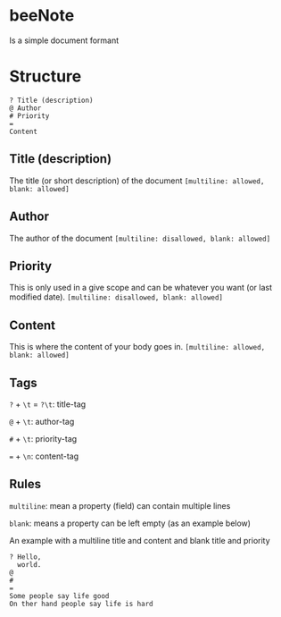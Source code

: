 # beeNote
Is a simple document formant

# Structure
```
? Title (description)
@ Author
# Priority
=
Content
```

## Title (description)
The title (or short description) of the document ``[multiline: allowed, blank: allowed]``

## Author
The author of the document ``[multiline: disallowed, blank: allowed]``

## Priority
This is only used in a give scope and can be whatever you want (or last modified date). ``[multiline: disallowed, blank: allowed]``

## Content
This is where the content of your body goes in. ``[multiline: allowed, blank: allowed]``

## Tags
``?`` + ``\t`` = ``?\t``: title-tag

``@`` + ``\t``: author-tag

``#`` + ``\t``: priority-tag

``=`` + ``\n``: content-tag

## Rules
``multiline``: mean a property (field) can contain multiple lines

``blank``: means a property can be left empty (as an example below)

An example with a multiline title and content and blank title and priority
```
? Hello,
  world.
@
#
=
Some people say life good
On ther hand people say life is hard
```
